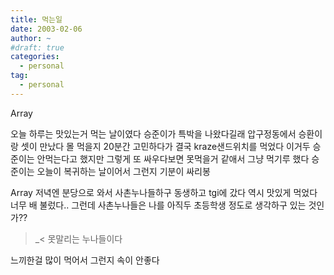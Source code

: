 ```yaml
---
title: 먹는일
date: 2003-02-06
author: ~
#draft: true
categories:
  - personal
tag:
  - personal
---
```




Array

오늘 하루는 맛있는거 먹는 날이였다
승준이가 특박을 나왔다길래 압구정동에서 승환이랑 셋이 만났다
몰 먹을지 20분간 고민하다가 결국
kraze샌드위치를 먹었다
이거두 승준이는 안먹는다고 했지만 그렇게 또 싸우다보면 못먹을거
같애서 그냥 먹기루 했다 
승준이는 오늘이 복귀하는 날이어서 그런지 기분이 싸리봉

Array
저녁엔 분당으로 와서 사촌누나들하구 동생하고 tgi에 갔다
역시 맛있게 먹었다
너무 배 불렀다..
그런데 사촌누나들은 나를 아직두 초등학생 정도로 생각하구 있는 것인가??
>_< 못말리는 누나들이다

느끼한걸 많이 먹어서 그런지 속이 안좋다


 






